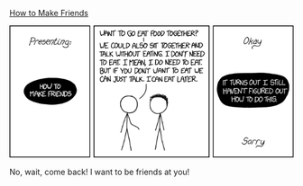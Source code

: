 [How to Make Friends](https://xkcd.com/1917)

![How to Make Friends](./random_comic.png)

No, wait, come back! I want to be friends at you!


